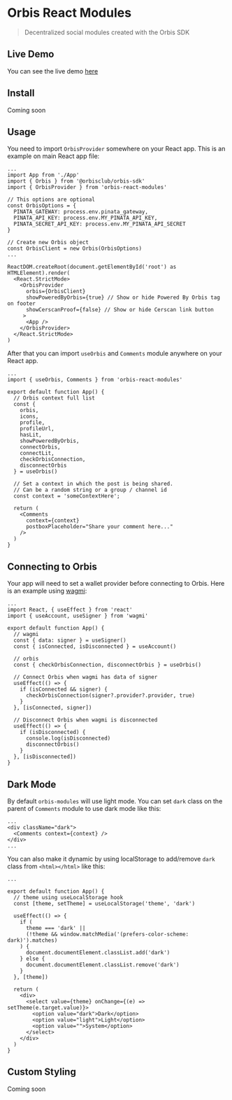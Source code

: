 # Orbis React Modules

> Decentralized social modules created with the Orbis SDK

## Live Demo

You can see the live demo [here](https://orbis-modules.vercel.app/)

## Install

Coming soon

## Usage

You need to import `OrbisProvider` somewhere on your React app. This is an example on main React app file:

```tsx
...
import App from './App'
import { Orbis } from '@orbisclub/orbis-sdk'
import { OrbisProvider } from 'orbis-react-modules'

// This options are optional
const OrbisOptions = {
  PINATA_GATEWAY: process.env.pinata_gateway,
  PINATA_API_KEY: process.env.MY_PINATA_API_KEY,
  PINATA_SECRET_API_KEY: process.env.MY_PINATA_API_SECRET
}

// Create new Orbis object
const OrbisClient = new Orbis(OrbisOptions)
...

ReactDOM.createRoot(document.getElementById('root') as HTMLElement).render(
  <React.StrictMode>
    <OrbisProvider
      orbis={OrbisClient}
      showPoweredByOrbis={true} // Show or hide Powered By Orbis tag on footer
      showCerscanProof={false} // Show or hide Cerscan link button
     >
      <App />
    </OrbisProvider>
  </React.StrictMode>
)
```

After that you can import `useOrbis` and `Comments` module anywhere on your React app.

```tsx
...
import { useOrbis, Comments } from 'orbis-react-modules'

export default function App() {
  // Orbis context full list
  const {
    orbis,
    icons,
    profile,
    profileUrl,
    hasLit,
    showPoweredByOrbis,
    connectOrbis,
    connectLit,
    checkOrbisConnection,
    disconnectOrbis
  } = useOrbis()
  
  // Set a context in which the post is being shared.
  // Can be a random string or a group / channel id
  const context = 'someContextHere';
  
  return (
    <Comments
      context={context}
      postboxPlaceholder="Share your comment here..."
    />
  )
}
```

## Connecting to Orbis

Your app will need to set a wallet provider before connecting to Orbis. Here is an example using [wagmi](https://github.com/wagmi-dev/wagmi):

```tsx
...
import React, { useEffect } from 'react'
import { useAccount, useSigner } from 'wagmi'

export default function App() {
  // wagmi
  const { data: signer } = useSigner()
  const { isConnected, isDisconnected } = useAccount()
  
  // orbis
  const { checkOrbisConnection, disconnectOrbis } = useOrbis()
  
  // Connect Orbis when wagmi has data of signer
  useEffect(() => {
    if (isConnected && signer) {
      checkOrbisConnection(signer?.provider?.provider, true)
    }
  }, [isConnected, signer])

  // Disconnect Orbis when wagmi is disconnected
  useEffect(() => {
    if (isDisconnected) {
      console.log(isDisconnected)
      disconnectOrbis()
    }
  }, [isDisconnected])
}
```

## Dark Mode

By default `orbis-modules` will use light mode. You can set `dark` class on the parent of `Comments` module to use dark mode like this:

```tsx
...
<div className="dark">
  <Comments context={context} />
</div>
...
```

You can also make it dynamic by using localStorage to add/remove `dark` class from `<html></html>` like this:

```tsx
...

export default function App() {
  // theme using useLocalStorage hook
  const [theme, setTheme] = useLocalStorage('theme', 'dark')
  
  useEffect(() => {
    if (
      theme === 'dark' ||
      (!theme && window.matchMedia('(prefers-color-scheme: dark)').matches)
    ) {
      document.documentElement.classList.add('dark')
    } else {
      document.documentElement.classList.remove('dark')
    }
  }, [theme])
  
  return (
    <div>
      <select value={theme} onChange={(e) => setTheme(e.target.value)}>
        <option value="dark">Dark</option>
        <option value="light">Light</option>
        <option value="">System</option>
      </select>
    </div>
  )
}
```

## Custom Styling

Coming soon
